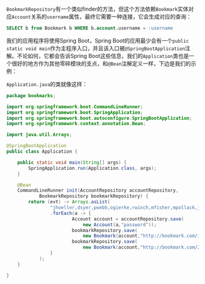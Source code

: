 `BookmarkRepository`有一个类似finder的方法，但这个方法依赖`Bookmark`实体对应`Account`关系的`username`属性，最终它需要一种连接，它会生成对应的查询：

```sql
SELECT b from Bookmark b WHERE b.account.username = :username
```

我们的应用程序将使用Spring Boot，Spring Boot的应用最少会有一个`public static void main`作为主程序入口，并且该入口被`@SpringBootApplication`注解。不论如何，它都会告诉Spring Boot这些信息，我们的`Application`类也是一个很好的地方作为其他零碎模块的支点，和`@Bean`注解定义一样，下边是我们的示例：

`Application.java`的类就像这样：

```java
package bookmarks;

import org.springframework.boot.CommandLineRunner;
import org.springframework.boot.SpringApplication;
import org.springframework.boot.autoconfigure.SpringBootApplication;
import org.springframework.context.annotation.Bean;

import java.util.Arrays;

@SpringBootApplication
public class Application {

    public static void main(String[] args) {
        SpringApplication.run(Application.class, args);
    }

    @Bean
    CommandLineRunner init(AccountRepository accountRepository,
            BookmarkRepository bookmarkRepository) {
        return (evt) -> Arrays.asList(
                "jhoeller,dsyer,pwebb,ogierke,rwinch,mfisher,mpollack,jlong".split(","))
                .forEach(a -> {
                        Account account = accountRepository.save(
                            new Account(a,"password"));
                        bookmarkRepository.save(
                            new Bookmark(account,"http://bookmark.com/1/" + a, "A description"));
                        bookmarkRepository.save(
                            new Bookmark(account,"http://bookmark.com/2/" + a, "A description"));
                }
            );
    }

}
```



